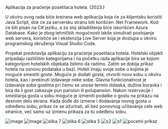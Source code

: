 Aplikacija za praćenje posetilaca hotela. (2023.)

U okviru ovog rada biće kreirana web aplikacija koja će za klijentsku koristiti Java Script,
dok će za serversku stranu biti korišćen .Net Framework. Kod će biti pisan na C# jeziku, a za 
sloj skladištenja biće iskorišćen Azura Database. Kako je zbog tehničkih mogućnosti lakše simulirati
postojanje web servera, koristiće se i ekstenzija Live Server koja je dostupa u okviru
programskog okruženja Visual Studio Code.

Projekat predstavlja aplikaciju za praćenje posetilaca hotela. Hotelski objekti pripadaju
različitim kategorijama i na početku rada aplikacije bira se kojom kategorijom hotelskih
objekata želimo da radimo. Zatim se dobija prikaz hotela na osnovu podataka u bazi.
Hoteli imaju svoje sobe u kojima je moguće smestiti goste. Moguće je dodati gosta,
otvoriti novu sobu u okviru hotela, kao i prekinuti izdavanje neke sobe. Glavna
funkcionalnost je izdavanje soba gostima pri čemu se unose termin dolaska, dužina
boravka i bira da li gost zakazuje pun pansion ili polupansion. Nakon rezervacije i
smeštanja gosta u sobu moguće je izmeniti podatke o gostu na prikazu na desnom delu
ekrana. Kada dođe do izmene i dodavanja novog gosta u određenu sobu, prikaz će se
ažurirati, ali bez ponovnog učitavanja cele web stranice, već samo uz izmenu prikaza za tu
odeđenu sobu. 

![image](https://github.com/tasicaca/DiplomskiInformacioneTehnologije/assets/96747833/23507e46-dc08-4998-8f9b-deeee0ffda49)
![image](https://github.com/tasicaca/DiplomskiInformacioneTehnologije/assets/96747833/3185b487-22f6-4c63-b583-18840e88ab14)
![slika 7](https://github.com/tasicaca/Hotel-management-application/assets/96747833/ac70ee8d-5abb-43e2-9836-624b61fc8dca)
![slika 6](https://github.com/tasicaca/Hotel-management-application/assets/96747833/af8434f2-61f7-4e8b-8f92-17bac3c8614c)
![slika 5](https://github.com/tasicaca/Hotel-management-application/assets/96747833/e7ccae88-4bf0-4378-96ec-0da47a5046c8)
![s2](https://github.com/tasicaca/Hotel-management-application/assets/96747833/6dc4f939-c0b8-4afc-a0f2-7ae8614144ae)
![s1](https://github.com/tasicaca/Hotel-management-application/assets/96747833/ce58a448-cd4c-4ee2-85aa-a5b06f5df945)
![pocetni prikaz](https://github.com/tasicaca/Hotel-management-application/assets/96747833/59462713-cf6f-40ed-8b17-6a8db846354c)
